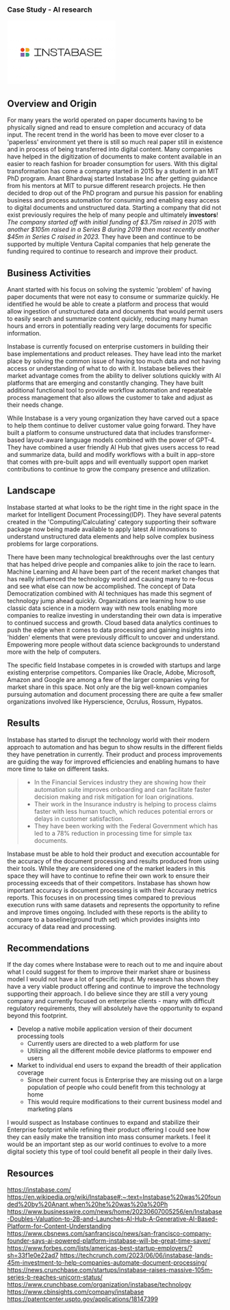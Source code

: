 ### Case Study - AI research

![alt text](image.png)

## Overview and Origin

For many years the world operated on paper documents having to be physically signed and read to ensure completion and accuracy of data input. The recent trend in the world has been to move ever closer to a 'paperless' environment yet there is still so much real paper still in existence and in process of being transferred into digital content. Many companies have helped in the digitization of documents to make content available in an easier to reach fashion for broader consumption for users. With this digital transformation has come a company started in 2015 by a student in an MIT PhD program. Anant Bhardwaj started Instabase Inc after getting guidance from his mentors at MIT to pursue different research projects. He then decided to drop out of the PhD program and pursue his passion for enabling business and process automation for consuming and enabling easy access to digital documents and unstructured data. Starting a company that did not exist previously requires the help of many people and ultimately **investors**! *The company started off with initial funding of $3.75m raised in 2015 with another $105m raised in a Series B during 2019 then most recently another $45m in Series C raised in 2023.* They have been and continue to be supported by multiple Ventura Capital companies that help generate the funding required to continue to research and improve their product. 

## Business Activities

Anant started with his focus on solving the systemic 'problem' of having paper documents that were not easy to consume or summarize quickly. He identified he would be able to create a platform and process that would allow ingestion of unstructured data and documents that would permit users to easily search and summarize content quickly, reducing many human hours and errors in potentially reading very large documents for specific information. 

Instabase is currently focused on enterprise  customers in building their base implementations and product releases. They have lead into the market place by solving the common issue of having too much data and not having access or understanding of what to do with it. Instabase believes their market advantage comes from the ability to deliver solutions quickly with AI platforms that are emerging and constantly changing. They have built additional functional tool to provide workflow automation and repeatable process management that also allows the customer to take and adjust as their needs change. 

While Instabase is a very young organization they have carved out a space to help them continue to deliver customer value going forward. They have built a platform to consume unstructured data that includes transformer-based layout-aware language models combined with the power of GPT-4. They have combined a user friendly AI Hub that gives users access to read and summarize data, build and modify workflows with a built in app-store that comes with pre-built apps and will eventually support open market contributions to continue to grow the company presence and utilization. 

## Landscape

Instabase started at what looks to be the right time in the right space in the market for Intelligent Document Processing(IDP). They have several patents created in the 'Computing/Calculating' category supporting their software package now being made available to apply latest AI innovations to understand unstructured data elements and help solve complex business problems for large corporations.  

There have been many technological breakthroughs over the last century that has helped drive people and companies alike to join the race to learn. Machine Learning and AI have been part of the recent market changes that has really influenced the technology world and causing many to re-focus and see what else can now be accomplished. 
The concept of Data Democratization combined with AI techniques has made this segment of technology jump ahead quickly. Organizations are learning how to use classic data science in a modern way with new tools enabling more companies to realize investing in understanding their own data is imperative to continued success and growth. Cloud based data analytics continues to push the edge when it comes to data processing and gaining insights into 'hidden' elements that were previously difficult to uncover and understand. Empowering more people without data science backgrounds to understand more with the help of computers. 

The specific field Instabase competes in is crowded with startups and large existing enterprise competitors. Companies like Oracle, Adobe, Microsoft, Amazon and Google are among a few of the larger companies vying for market share in this space. Not only are the big well-known companies pursuing automation and document processing there are quite a few smaller organizations involved like Hyperscience, Ocrulus, Rossum, Hypatos. 

## Results

Instabase has started to disrupt the technology world with their modern approach to automation and has begun to show results in the different fields they have penetration in currently. Their product and process improvements are guiding the way for improved efficiencies and enabling humans to have more time to take on different tasks. 
> - In the Financial Services industry they are showing how their automation suite improves onboarding and can facilitate faster decision making and risk mitigation for loan originations. 
>  - Their work in the Insurance industry is helping to process claims faster with less human touch, which reduces potential errors or delays in customer satisfaction.  
>  - They have been working with the Federal Government which has led to a 78% reduction in processing time for simple tax documents. 

Instabase must be able to hold their product and execution accountable for the accuracy of the document processing and results produced from using their tools. While they are considered one of the market leaders in this space they will have to continue to refine their own work to ensure their processing exceeds that of their competitors. Instabase has shown how important accuracy is document processing is with their Accuracy metrics reports. This focuses in on processing times compared to previous execution runs with same datasets and represents the opportunity to refine and improve times ongoing. Included with these reports is the ability to compare to a baseline(ground truth set) which provides insights into accuracy of data read and processing. 

## Recommendations

If the day comes where Instabase were to reach out to me and inquire about what I could suggest for them to improve their market share or business model I would not have a lot of specific input. My research has shown they have a very viable product offering and continue to improve the technology supporting their approach. I do believe since they are still a very young company and currently focused on enterprise clients - many with difficult regulatory requirements, they will absolutely have the opportunity to expand beyond this footprint. 

- Develop a native mobile application version of their document processing tools
    - Currently users are directed to a web platform for use
    - Utilizing all the different mobile device platforms to empower end users
- Market to individual end users to expand the breadth of their application coverage
    - Since their current focus is Enterprise they are missing out on a large population of people who could benefit from this technology at home
    - This would require modifications to their current business model and marketing plans

I would suspect as Instabase continues to expand and stabilize their Enterprise footprint while refining their product offering I could see how they can easily make the transition into mass consumer markets. I feel it would be an important step as our world continues to evolve to a more digital society this type of tool could benefit all people in their daily lives. 

## Resources
https://instabase.com/
https://en.wikipedia.org/wiki/Instabase#:~:text=Instabase%20was%20founded%20by%20Anant,when%20he%20was%20a%20Ph
https://www.businesswire.com/news/home/20230607005256/en/Instabase-Doubles-Valuation-to-2B-and-Launches-AI-Hub-A-Generative-AI-Based-Platform-for-Content-Understanding
https://www.cbsnews.com/sanfrancisco/news/san-francisco-company-founder-says-ai-powered-platform-instabase-will-be-great-time-saver/
https://www.forbes.com/lists/americas-best-startup-employers/?sh=33f1e0e22ad7
https://techcrunch.com/2023/06/06/instabase-lands-45m-investment-to-help-companies-automate-document-processing/
https://news.crunchbase.com/startups/instabase-raises-massive-105m-series-b-reaches-unicorn-status/
https://www.crunchbase.com/organization/instabase/technology
https://www.cbinsights.com/company/instabase
https://patentcenter.uspto.gov/applications/18147399

